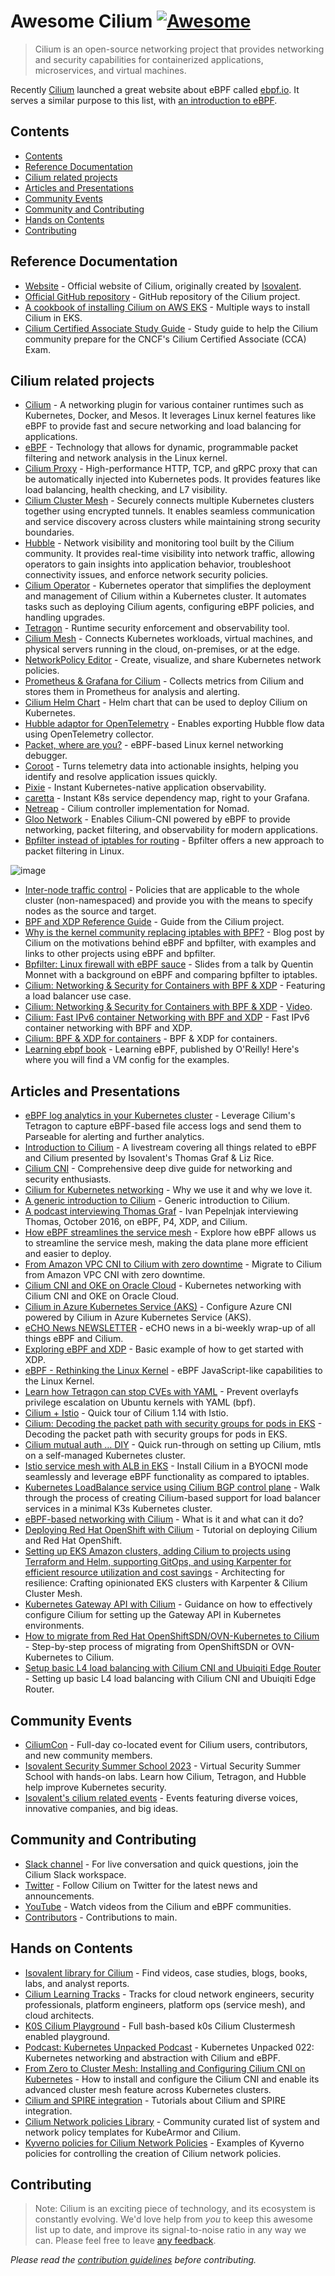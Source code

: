 # Awesome Cilium [![Awesome](https://awesome.re/badge.svg)](https://github.com/sindresorhus/awesome)

> Cilium is an open-source networking project that provides networking and security capabilities for containerized applications, microservices, and virtual machines.

Recently [Cilium](https://docs.cilium.io/en/stable) launched a great website about eBPF called [ebpf.io](https://ebpf.io/). It serves a similar purpose to this list, with [an introduction to eBPF](https://ebpf.io/what-is-ebpf).

## Contents

- [Contents](#contents)
- [Reference Documentation](#reference-documentation)
- [Cilium related projects](#cilium-related-projects)
- [Articles and Presentations](#articles-and-presentations)
- [Community Events](#community-events)
- [Community and Contributing](#community-and-contributing)
- [Hands on Contents](#hands-on-contents)
- [Contributing](#contributing)

## Reference Documentation

- [Website](https://cilium.io) - Official website of Cilium, originally created by [Isovalent](https://isovalent.com/).
- [Official GitHub repository](https://github.com/cilium) - GitHub repository of the Cilium project.
- [A cookbook of installing Cilium on AWS EKS](https://github.com/littlejo/cilium-eks-cookbook) - Multiple ways to install Cilium in EKS.
- [Cilium Certified Associate Study Guide](https://github.com/isovalent/CCA-Study-Guide) - Study guide to help the Cilium community prepare for the CNCF's Cilium Certified Associate (CCA) Exam.

## Cilium related projects

- [Cilium](https://github.com/cilium/cilium) - A networking plugin for various container runtimes such as Kubernetes, Docker, and Mesos. It leverages Linux kernel features like eBPF to provide fast and secure networking and load balancing for applications.
- [eBPF](https://github.com/cilium/ebpf) - Technology that allows for dynamic, programmable packet filtering and network analysis in the Linux kernel.
- [Cilium Proxy](https://github.com/cilium/proxy) - High-performance HTTP, TCP, and gRPC proxy that can be automatically injected into Kubernetes pods. It provides features like load balancing, health checking, and L7 visibility.
- [Cilium Cluster Mesh](https://docs.cilium.io/en/v1.9/gettingstarted/clustermesh/) - Securely connects multiple Kubernetes clusters together using encrypted tunnels. It enables seamless communication and service discovery across clusters while maintaining strong security boundaries.
- [Hubble](https://github.com/cilium/hubble) - Network visibility and monitoring tool built by the Cilium community. It provides real-time visibility into network traffic, allowing operators to gain insights into application behavior, troubleshoot connectivity issues, and enforce network security policies.
- [Cilium Operator](https://docs.cilium.io/en/stable/internals/cilium_operator/) - Kubernetes operator that simplifies the deployment and management of Cilium within a Kubernetes cluster. It automates tasks such as deploying Cilium agents, configuring eBPF policies, and handling upgrades.
- [Tetragon](https://github.com/cilium/tetragon) - Runtime security enforcement and observability tool.
- [Cilium Mesh](https://isovalent.com/blog/post/introducing-cilium-mesh/) - Connects Kubernetes workloads, virtual machines, and physical servers running in the cloud, on-premises, or at the edge.
- [NetworkPolicy Editor](https://editor.networkpolicy.io/) - Create, visualize, and share Kubernetes network policies.
- [Prometheus & Grafana for Cilium](https://github.com/cilium/cilium/tree/main/examples/kubernetes/addons/prometheus) - Collects metrics from Cilium and stores them in Prometheus for analysis and alerting.
- [Cilium Helm Chart](https://artifacthub.io/packages/helm/cilium/cilium) - Helm chart that can be used to deploy Cilium on Kubernetes.
- [Hubble adaptor for OpenTelemetry](https://github.com/cilium/hubble-otel) - Enables exporting Hubble flow data using OpenTelemetry collector.
- [Packet, where are you?](https://github.com/cilium/pwru) - eBPF-based Linux kernel networking debugger.
- [Coroot](https://github.com/coroot/coroot) - Turns telemetry data into actionable insights, helping you identify and resolve application issues quickly.
- [Pixie](https://github.com/pixie-io/pixie) - Instant Kubernetes-native application observability.
- [caretta](https://github.com/groundcover-com/caretta) - Instant K8s service dependency map, right to your Grafana.
- [Netreap](https://github.com/cosmonic-labs/netreap) - Cilium controller implementation for Nomad.
- [Gloo Network](https://www.solo.io/products/gloo-network/) - Enables Cilium-CNI powered by eBPF to provide networking, packet filtering, and observability for modern applications.
- [Bpfilter instead of iptables for routing](https://www.admin-magazine.com/Archive/2019/50/Bpfilter-offers-a-new-approach-to-packet-filtering-in-Linux) - Bpfilter offers a new approach to packet filtering in Linux.

![image](https://github.com/seifrajhi/awesome-cilium/assets/26981510/b2236520-ea4c-400d-a5fd-15850a8bf420)

- [Inter-node traffic control](https://docs.cilium.io/en/latest/network/kubernetes/policy/#ciliumclusterwidenetworkpolicy) - Policies that are applicable to the whole cluster (non-namespaced) and provide you with the means to specify nodes as the source and target.
- [BPF and XDP Reference Guide](http://docs.cilium.io/en/latest/bpf/) - Guide from the Cilium project.
- [Why is the kernel community replacing iptables with BPF?](https://cilium.io/blog/2018/04/17/why-is-the-kernel-community-replacing-iptables/) - Blog post by Cilium on the motivations behind eBPF and bpfilter, with examples and links to other projects using eBPF and bpfilter.
- [Bpfilter: Linux firewall with eBPF sauce](https://qmo.fr/docs/talk_20180316_frnog_bpfilter.pdf) - Slides from a talk by Quentin Monnet with a background on eBPF and comparing bpfilter to iptables.
- [Cilium: Networking & Security for Containers with BPF & XDP](http://www.slideshare.net/ThomasGraf5/clium-container-networking-with-bpf-xdp) - Featuring a load balancer use case.
- [Cilium: Networking & Security for Containers with BPF & XDP](http://www.slideshare.net/Docker/cilium-bpf-xdp-for-containers-66969823) - [Video](https://www.youtube.com/watch?v=TnJF7ht3ZYc&list=PLkA60AVN3hh8oPas3cq2VA9xB7WazcIgs).
- [Cilium: Fast IPv6 container Networking with BPF and XDP](http://www.slideshare.net/ThomasGraf5/cilium-fast-ipv6-container-networking-with-bpf-and-xdp) - Fast IPv6 container networking with BPF and XDP.
- [Cilium: BPF & XDP for containers](https://fosdem.org/2017/schedule/event/cilium/) - BPF & XDP for containers.
- [Learning ebpf book](https://github.com/lizrice/learning-ebpf) - Learning eBPF, published by O'Reilly! Here's where you will find a VM config for the examples.

## Articles and Presentations

- [eBPF log analytics in your Kubernetes cluster](https://www.parseable.io/blog/ebpf-log-analytics) - Leverage Cilium's Tetragon to capture eBPF-based file access logs and send them to Parseable for alerting and further analytics.
- [Introduction to Cilium](https://www.youtube.com/watch?v=80OYrzS1dCA) - A livestream covering all things related to eBPF and Cilium presented by Isovalent's Thomas Graf & Liz Rice.
- [Cilium CNI](https://medium.com/itnext/cilium-cni-a-comprehensive-deep-dive-guide-for-networking-and-security-enthusiasts-588afbf72d5c) - Comprehensive deep dive guide for networking and security enthusiasts.
- [Cilium for Kubernetes networking](https://blog.palark.com/why-cilium-for-kubernetes-networking/) - Why we use it and why we love it.
- [A generic introduction to Cilium](https://opensource.googleblog.com/2016/11/cilium-networking-and-security.html) - Generic introduction to Cilium.
- [A podcast interviewing Thomas Graf](http://blog.ipspace.net/2016/10/fast-linux-packet-forwarding-with.html) - Ivan Pepelnjak interviewing Thomas, October 2016, on eBPF, P4, XDP, and Cilium.
- [How eBPF streamlines the service mesh](https://thenewstack.io/how-ebpf-streamlines-the-service-mesh/) - Explore how eBPF allows us to streamline the service mesh, making the data plane more efficient and easier to deploy.
- [From Amazon VPC CNI to Cilium with zero downtime](https://medium.com/codex/migrate-to-cilium-from-amazon-vpc-cni-with-zero-downtime-493827c6b45e) - Migrate to Cilium from Amazon VPC CNI with zero downtime.
- [Cilium CNI and OKE on Oracle Cloud](https://medium.com/oracledevs/cni-adventures-with-kubernetes-on-oracle-cloud-cilium-5c6f011746d5) - Kubernetes networking with Cilium CNI and OKE on Oracle Cloud.
- [Cilium in Azure Kubernetes Service (AKS)](https://learn.microsoft.com/en-us/azure/aks/azure-cni-powered-by-cilium) - Configure Azure CNI powered by Cilium in Azure Kubernetes Service (AKS).
- [eCHO News NEWSLETTER](https://www.linkedin.com/newsletters/echo-news-6937495018668482560/) - eCHO news in a bi-weekly wrap-up of all things eBPF and Cilium.
- [Exploring eBPF and XDP](https://naftalyava.com/example-xdp-ebpf-code-for-handling-ingress-traffic/) - Basic example of how to get started with XDP.
- [eBPF - Rethinking the Linux Kernel](https://docs.google.com/presentation/d/1AcB4x7JCWET0ysDr0gsX-EIdQSTyBtmi6OAW7bE0jm0/edit#slide=id.g6e43ab8f8d_0_612) - eBPF JavaScript-like capabilities to the Linux Kernel.
- [Learn how Tetragon can stop CVEs with YAML](https://djalal.opendz.org/post/prevent-kernel-overlayfs-ubuntu-cves-with-yaml/) - Prevent overlayfs privilege escalation on Ubuntu kernels with YAML (bpf).
- [Cilium + Istio](https://www.solo.io/blog/cilium-1-14-istio/) - Quick tour of Cilium 1.14 with Istio.
- [Cilium: Decoding the packet path with security groups for pods in EKS](https://medium.com/@amitmavgupta/security-groups-for-pods-in-eks-cilium-and-networking-f809cf72fc31) - Decoding the packet path with security groups for pods in EKS.
- [Cilium mutual auth … DIY](https://xxradar.medium.com/cilium-mutual-auth-diy-5d5036a82cf9) - Quick run-through on setting up Cilium, mtls on a self-managed Kubernetes cluster.
- [Istio service mesh with ALB in EKS](https://medium.com/@amitmavgupta/installing-cilium-in-azure-kubernetes-service-byocni-with-no-kube-proxy-825b9007b24b) - Install Cilium in a BYOCNI mode seamlessly and leverage eBPF functionality as compared to iptables.
- [Kubernetes LoadBalance service using Cilium BGP control plane](https://medium.com/@valentin.hristev/kubernetes-loadbalance-service-using-cilium-bgp-control-plane-8a5ad416546a) - Walk through the process of creating Cilium-based support for load balancer services in a minimal K3s Kubernetes cluster.
- [eBPF-based networking with Cilium](https://b-nova.com/en/home/content/ebpf-based-networking-with-cilium) - What is it and what can it do?
- [Deploying Red Hat OpenShift with Cilium](https://isovalent.com/blog/post/deploying-red-hat-openshift-with-cilium/) - Tutorial on deploying Cilium and Red Hat OpenShift.
- [Setting up EKS Amazon clusters, adding Cilium to projects using Terraform and Helm, supporting GitOps, and using Karpenter for efficient resource utilization and cost savings](https://aws.plainenglish.io/architecting-for-resilience-crafting-opinionated-eks-clusters-with-karpenter-cilium-cluster-mesh-c87cee1df934) - Architecting for resilience: Crafting opinionated EKS clusters with Karpenter & Cilium Cluster Mesh.
- [Kubernetes Gateway API with Cilium](https://kubito.dev/posts/kubernetes-gateway-api-cilium/) - Guidance on how to effectively configure Cilium for setting up the Gateway API in Kubernetes environments.
- [How to migrate from Red Hat OpenShiftSDN/OVN-Kubernetes to Cilium](https://veducate.co.uk/migrate-red-hat-openshiftsdn-ovn-kubernetes-cilium/) - Step-by-step process of migrating from OpenShiftSDN or OVN-Kubernetes to Cilium.
- [Setup basic L4 load balancing with Cilium CNI and Ubuiqiti Edge Router](https://www.viktorious.nl/2024/01/05/setup-basic-l4-load-balancing-with-cilium-cni-and-ubuiqiti-edge-router/) - Setting up basic L4 load balancing with Cilium CNI and Ubuiqiti Edge Router.

## Community Events

- [CiliumCon](https://cilium.io/events/) - Full-day co-located event for Cilium users, contributors, and new community members.
- [Isovalent Security Summer School 2023](https://isovalent.com/events/2023-07-security-summer-school/) - Virtual Security Summer School with hands-on labs. Learn how Cilium, Tetragon, and Hubble help improve Kubernetes security.
- [Isovalent's cilium related events](https://isovalent.com/events/) - Events featuring diverse voices, innovative companies, and big ideas.

## Community and Contributing

- [Slack channel](https://cilium.herokuapp.com/) - For live conversation and quick questions, join the Cilium Slack workspace.
- [Twitter](https://twitter.com/ciliumproject) - Follow Cilium on Twitter for the latest news and announcements.
- [YouTube](https://www.youtube.com/c/eBPFCiliumCommunity) - Watch videos from the Cilium and eBPF communities.
- [Contributors](https://github.com/cilium/cilium/graphs/contributors) - Contributions to main.

## Hands on Contents

- [Isovalent library for Cilium](https://isovalent.com/resource-library/) - Find videos, case studies, blogs, books, labs, and analyst reports.
- [Cilium Learning Tracks](https://isovalent.com/learning-tracks/) - Tracks for cloud network engineers, security professionals, platform engineers, platform ops (service mesh), and cloud architects.
- [K0S Cilium Playground](https://github.com/xinity/k0s_cilium_playground) - Full bash-based k0s Cilium Clustermesh enabled playground.
- [Podcast: Kubernetes Unpacked Podcast](https://packetpushers.net/podcast/kubernetes-unpacked-022-kubernetes-networking-and-abstraction-with-cilium-and-ebpf/) - Kubernetes Unpacked 022: Kubernetes networking and abstraction with Cilium and eBPF.
- [From Zero to Cluster Mesh: Installing and Configuring Cilium CNI on Kubernetes](https://www.youtube.com/watch?v=z8Kifl3M3LU&list=PLQpKr4_0p0jEIGtCeV4VcGd_-Jf49e1JY) - How to install and configure the Cilium CNI and enable its advanced cluster mesh feature across Kubernetes clusters.
- [Cilium and SPIRE integration](https://github.com/accuknox/cilium-spire-tutorials) - Tutorials about Cilium and SPIRE integration.
- [Cilium Network policies Library](https://github.com/kubearmor/policy-templates/tree/main) - Community curated list of system and network policy templates for KubeArmor and Cilium.
- [Kyverno policies for Cilium Network Policies](https://github.com/adobeSlash/cilium-kyverno) - Examples of Kyverno policies for controlling the creation of Cilium network policies.

## Contributing

> Note: Cilium is an exciting piece of technology, and its ecosystem is constantly evolving. We'd love help from _you_ to keep this awesome list up to date, and improve its signal-to-noise ratio in any way we can. Please feel free to leave [any feedback](https://github.com/seifrajhi/awesome-cilium/issues).

*Please read the [contribution guidelines](CONTRIBUTING.md) before contributing.*
